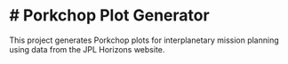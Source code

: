 # # Porkchop Plot Generator

This project generates Porkchop plots for interplanetary mission planning using data from the JPL Horizons website.